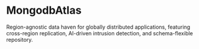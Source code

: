 # MongodbAtlas
Region-agnostic data haven for globally distributed applications, featuring cross-region replication, AI-driven intrusion detection, and schema-flexible repository.

